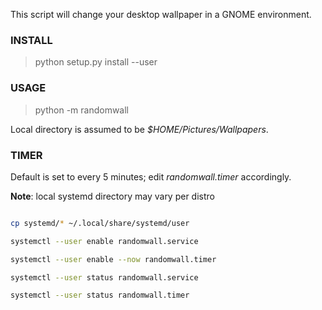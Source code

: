 This script will change your desktop wallpaper in a GNOME environment.

### INSTALL

> python setup.py install --user

### USAGE

> python -m randomwall

Local directory is assumed to be *$HOME/Pictures/Wallpapers*.


### TIMER

Default is set to every 5 minutes; edit *randomwall.timer* accordingly.

**Note**: local systemd directory may vary per distro

```bash

cp systemd/* ~/.local/share/systemd/user

systemctl --user enable randomwall.service

systemctl --user enable --now randomwall.timer

systemctl --user status randomwall.service

systemctl --user status randomwall.timer

```

